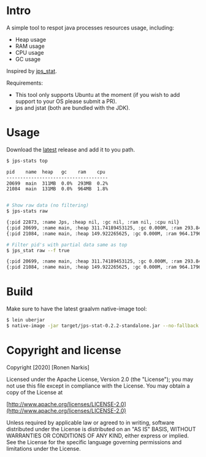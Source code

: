 # Intro

A simple tool to respot java processes resources usage, including:

* Heap usage
* RAM usage
* CPU usage
* GC usage

Inspired by [jps_stat](https://github.com/amarjeetanandsingh/jps_stat).

Requirements:
 * This tool only supports Ubuntu at the moment (if you wish to add support to your OS please submit a PR).
 * jps and jstat (both are bundled with the JDK).

# Usage

Download the [latest](https://github.com/narkisr/jps-stat/releases/latest) release and add it to you path.

```bash
$ jps-stats top

pid    name  heap   gc    ram    cpu
-------------------------------------
20699  main  311MB  0.0%  293MB  0.2%
21084  main  131MB  0.0%  964MB  1.8%


# Show raw data (no filtering)
$ jps-stats raw

{:pid 22873, :name Jps, :heap nil, :gc nil, :ram nil, :cpu nil}
{:pid 20699, :name main, :heap 311.74189453125, :gc 0.000M, :ram 293.8486328125, :cpu 0.2M}
{:pid 21084, :name main, :heap 149.922265625, :gc 0.000M, :ram 964.1796875, :cpu 1.8M}

# Filter pid's with partial data same as top
$ jps_stat raw --f true

{:pid 20699, :name main, :heap 311.74189453125, :gc 0.000M, :ram 293.8486328125, :cpu 0.2M}
{:pid 21084, :name main, :heap 149.922265625, :gc 0.000M, :ram 964.1796875, :cpu 1.8M}

```

# Build

Make sure to have the latest graalvm native-image tool:

```bash
$ lein uberjar
$ native-image -jar target/jps-stat-0.2.2-standalone.jar --no-fallback --report-unsupported-elements-at-runtime --initialize-at-build-time --allow-incomplete-classpath
```

# Copyright and license

Copyright [2020] [Ronen Narkis]

Licensed under the Apache License, Version 2.0 (the "License");
you may not use this file except in compliance with the License.
You may obtain a copy of the License at

  [http://www.apache.org/licenses/LICENSE-2.0](http://www.apache.org/licenses/LICENSE-2.0)

Unless required by applicable law or agreed to in writing, software
distributed under the License is distributed on an "AS IS" BASIS,
WITHOUT WARRANTIES OR CONDITIONS OF ANY KIND, either express or implied.
See the License for the specific language governing permissions and
limitations under the License.

